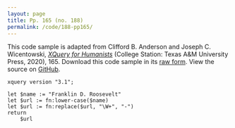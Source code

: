 ```yaml
---
layout: page
title: Pp. 165 (no. 188)
permalink: /code/188-pp165/
---
```


This code sample is adapted from Clifford B. Anderson and Joseph C. Wicentowski, 
[_XQuery for Humanists_](/) (College Station: Texas A&M University Press, 2020), 165. 
Download this code sample in its [raw form](/code/188-pp165/188-pp165.xq).
View the source on [GitHub](https://github.com/coding4humanists/xquery4humanists/blob/master/code/188-pp165/188-pp165.xq).

```xquery
xquery version "3.1";

let $name := "Franklin D. Roosevelt"
let $url := fn:lower-case($name)
let $url := fn:replace($url, "\W+", "-")
return
    $url
```  

